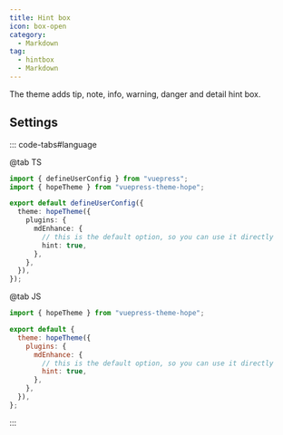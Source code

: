```yaml
---
title: Hint box
icon: box-open
category:
  - Markdown
tag:
  - hintbox
  - Markdown
---
```


The theme adds tip, note, info, warning, danger and detail hint box.

<!-- more -->

## Settings

::: code-tabs#language

@tab TS

```ts {8-11} title=".vuepress/config.ts"
import { defineUserConfig } from "vuepress";
import { hopeTheme } from "vuepress-theme-hope";

export default defineUserConfig({
  theme: hopeTheme({
    plugins: {
      mdEnhance: {
        // this is the default option, so you can use it directly
        hint: true,
      },
    },
  }),
});
```

@tab JS

```js {7-10} title=".vuepress/config.js"
import { hopeTheme } from "vuepress-theme-hope";

export default {
  theme: hopeTheme({
    plugins: {
      mdEnhance: {
        // this is the default option, so you can use it directly
        hint: true,
      },
    },
  }),
};
```

:::

<!-- @include: @md-enhance/guide/stylize/hint.md#after -->
